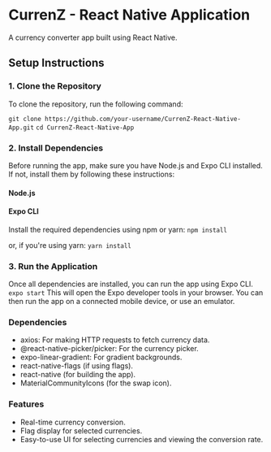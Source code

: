 # CurrenZ - React Native Application

A currency converter app built using React Native.

## Setup Instructions

### 1. Clone the Repository
To clone the repository, run the following command:

```git clone https://github.com/your-username/CurrenZ-React-Native-App.git```
```cd CurrenZ-React-Native-App```

### 2. Install Dependencies
Before running the app, make sure you have Node.js and Expo CLI installed. If not, install them by following these instructions:

#### Node.js
#### Expo CLI

Install the required dependencies using npm or yarn:
```npm install```

or, if you're using yarn:
```yarn install```

### 3. Run the Application
Once all dependencies are installed, you can run the app using Expo CLI.
```expo start```
This will open the Expo developer tools in your browser. You can then run the app on a connected mobile device, or use an emulator.

### Dependencies

- axios: For making HTTP requests to fetch currency data.
- @react-native-picker/picker: For the currency picker.
- expo-linear-gradient: For gradient backgrounds.
- react-native-flags (if using flags).
- react-native (for building the app).
- MaterialCommunityIcons (for the swap icon).

### Features

- Real-time currency conversion.
- Flag display for selected currencies.
- Easy-to-use UI for selecting currencies and viewing the conversion rate.
